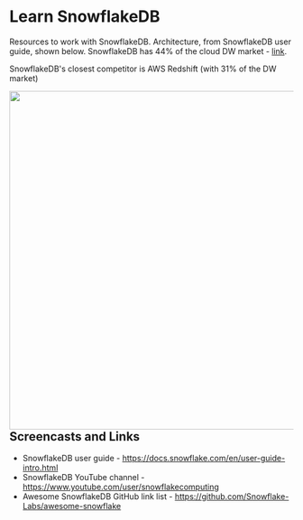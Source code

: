 # Learn SnowflakeDB
Resources to work with SnowflakeDB. Architecture, from SnowflakeDB user guide, shown below.  SnowflakeDB has 44% of the cloud DW market - [link](https://www.slintel.com/tech/data-warehousing/snowflake-market-share#).   
 
SnowflakeDB's closest competitor is AWS Redshift (with 31% of the DW market)

<img src="https://github.com/lynnlangit/learn-snowflakedb/blob/main/images/new-arch.png" width=600 align=left>

## Screencasts and Links
- SnowflakeDB user guide - https://docs.snowflake.com/en/user-guide-intro.html
- SnowflakeDB YouTube channel - https://www.youtube.com/user/snowflakecomputing
- Awesome SnowflakeDB GitHub link list - https://github.com/Snowflake-Labs/awesome-snowflake
